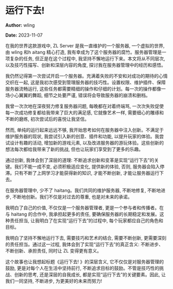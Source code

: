 # 运行下去! 

**Author:** wling

**Date:** 2023-11-07

在我的世界这款游戏中, ZL Server 是我一直维护的一个服务器, 一个虚拟的世界, 由 wling 和h aitang 精心打造, 我有幸成为了这个服务器的腐竹。服务器管理是一项复杂的任务, 但正是在这个过程中, 我坚持不懈地运行下来。本文将从不同层次, 以及技巧性描写、创新和深层内容的角度, 探讨我在服务器管理中的经历和感悟。

我仍然记得第一次尝试开启一个服务器。充满着失败的不安和对成功的期待的心情交织在一起, 这是我初次感受到管理服务器的技巧性。设置权限、维护插件、保障服务器流畅运行, 这些任务都需要精细的操作和仔细的计划。每一次的操作都像一场小心翼翼的舞蹈, 细节之处要严谨, 错误将会导致服务器的崩溃和删档。

我曾一次次地在深夜努力修复服务器问题, 每晚都在对着终端骂, 一次次失败促使每一次成功修复都给我带来了巨大的满足感, 它就像艺术一样, 需要细心的雕琢和不断的磨练, 初次尝试后的喜悦让我坚信。

然而, 单纯的运行起来远远不够, 我开始思考如何在服务器中注入创新。不满足于维护服务器的现状, 我尝试引入新的创意、插件和功能, 以提升玩家的体验。我尝试设计有趣的活动, 增加新的游戏元素, 以及改进服务器的游玩体验。这些创新的想法每次都给我带来了新的挑战, 但也让玩家们享受到了更多的乐趣。

通过创新, 我体会到了深层的道理: 不断追求创新和变革是实现“运行下去”的关键。我们不能一成不变, 必须积极适应变化, 提供新的体验, 否则, 服务器会陷入停滞。只有不断了上网学习才能获得新的知识, 才能不断创新, 才能让服务器运行下去。

在服务器管理中, 少不了 haitang。我们共同的维护服务器, 不断地修复, 不断地进步, 不断地创新。我们不仅是对过去的尊重, 也是对未来的承诺。

我明白了自己的价值, 不仅仅是一个服务器管理者, 更是一个参与者和传播者。在与 haitang 的合作中, 我承担起更多的责任, 要确保服务器的长期稳定和发展。这种责任担当, 让我明白了在实现“运行下去”的过程中, 每个玩家都应自己的角色和目标。

我明白了坚持不懈地运行下去, 需要技巧和艺术的结合, 需要不断创新, 更需要深刻的责任担当。通过这一过程, 我体会到了实现“运行下去”的真正含义: 不断进步、不断创新、承担责任, 同时让 ZL 变得更有意义。

这个故事也让我想起标题《运行下去! 》的深层含义, 它不仅仅是对服务器管理的鼓励, 更是对每个人在生活中坚持前行, 不断追求目标的鼓励。不管是技巧性的挑战、创新的思考, 还是深层的自我成长, 都是实现“运行下去”的关键要素。因此, 让我们一同坚持, 不断进步, 为更美好的未来而努力! 